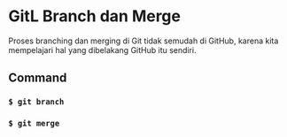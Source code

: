 # GitL Branch dan Merge

Proses branching dan merging di Git tidak semudah di GitHub, karena kita mempelajari hal yang dibelakang GitHub itu sendiri.

## Command
### `$ git branch`
### `$ git merge`
